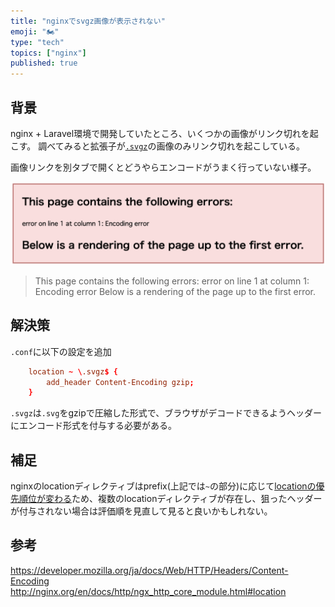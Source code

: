```yaml
---
title: "nginxでsvgz画像が表示されない"
emoji: "🏍"
type: "tech"
topics: ["nginx"]
published: true
---
```

## 背景
nginx + Laravel環境で開発していたところ、いくつかの画像がリンク切れを起こす。
調べてみると拡張子が[`.svgz`](https://www.file-extension.info/ja/format/svgz)の画像のみリンク切れを起こしている。

画像リンクを別タブで開くとどうやらエンコードがうまく行っていない様子。

![](/images/2022-02-10-1.png)

> This page contains the following errors:
> error on line 1 at column 1: Encoding error
> Below is a rendering of the page up to the first error.

## 解決策

`.conf`に以下の設定を追加

```.conf:default.conf
    location ~ \.svgz$ {
        add_header Content-Encoding gzip;
    }
```

`.svgz`は`.svg`をgzipで圧縮した形式で、ブラウザがデコードできるようヘッダーにエンコード形式を付与する必要がある。

## 補足
nginxのlocationディレクティブはprefix(上記では`~`の部分)に応じて[locationの優先順位が変わる](https://heartbeats.jp/hbblog/2012/04/nginx05.html)ため、複数のlocationディレクティブが存在し、狙ったヘッダーが付与されない場合は評価順を見直して見ると良いかもしれない。

## 参考
https://developer.mozilla.org/ja/docs/Web/HTTP/Headers/Content-Encoding
http://nginx.org/en/docs/http/ngx_http_core_module.html#location